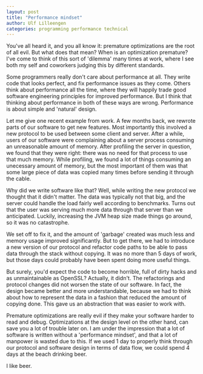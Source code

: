 ```yaml
---
layout: post
title: "Performance mindset"
author: Ulf Lilleengen
categories: programming performance technical
---
```

You've all heard it, and you all know it: premature optimizations are the root of all evil. But what does that mean? When is an optimization premature? I've
come to think of this sort of 'dilemma' many times at work, where I see both my self and coworkers judging this by different standards.

Some programmers really don't care about performance at all. They write code that looks perfect, and fix performance issues as they come. Others think about performance all the time, where they will happily trade good software engineering principles for improved performance. But I think that thinking about performance in both of these ways are wrong. Performance is about simple and 'natural' design.

Let me give one recent example from work. A few months back, we rewrote parts of our software to get new features. Most importantly this involved a new protocol to be used between some client and server. After a while, users of our software were complaining about a server process consuming an unreasonable amount of memory. After profiling the server in question, we found that they were right: there was no need for that process to use that much memory. While profiling, we found a lot of things consuming an unecessary amount of memory, but the most important of them was that some large piece of data was copied many times before sending it through the cable.

Why did we write software like that? Well, while writing the new protocol we thought that it didn't matter. The data was typically not that big, and the server could handle the load fairly well according to benchmarks. Turns out that the user was serving much more data through that server than we anticipated. Luckily, increasing the JVM heap size made things go around, so it was no catastrophe.

We set off to fix it, and the amount of 'garbage' created was much less and memory usage improved significantly. But to get there, we had to introduce a new version of our protocol and refactor code paths to be able to pass data through the stack without copying. It was no more than 5 days of work, but those days could probably have been spent doing more useful things.

But surely, you'd expect the code to become horrible, full of dirty hacks and as unmaintainable as OpenSSL? Actually, it didn't. The refactorings and protocol changes did not worsen the state of our software. In fact, the design became better and more understandable, because we had to think about how to represent the data in a fashion that reduced the amount of copying done. This gave us an abstraction that was easier to work with.

Premature optimizations are really evil if they make your software harder to read and debug. Optimizations at the design level on the other hand, can save you a lot of trouble later on. I am under the impression that a lot of software is written without a 'performance mindset', and that a lot of manpower is wasted due to this. If we used 1 day to properly think through our protocol and software design in terms of data flow, we could spend 4 days at the beach drinking beer.

I like beer.
